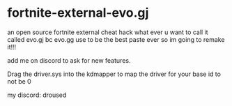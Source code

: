 # fortnite-external-evo.gj
an open source fortnite external cheat hack what ever u want to call it called evo.gj bc evo.gg use to be the best paste ever so im going to remake it!!!

add me on discord to ask for new features.

Drag the driver.sys into the kdmapper to map the driver for your base id to not be 0

my discord: droused
